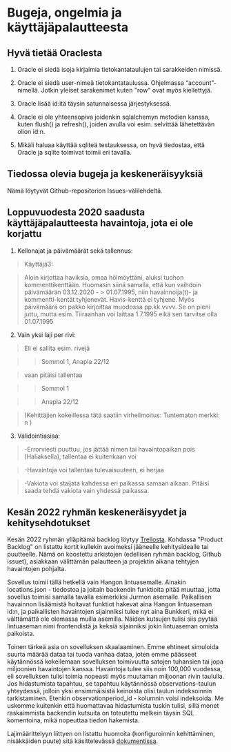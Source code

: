 # Bugeja, ongelmia ja käyttäjäpalautteesta

## Hyvä tietää Oraclesta

1. Oracle ei siedä isoja kirjaimia tietokantataulujen tai sarakkeiden nimissä.

2. Oracle ei siedä user-nimeä tietokantataulussa. Ohjelmassa “account”-nimellä. Jotkin yleiset sarakenimet kuten "row" ovat myös kiellettyjä.

3. Oracle lisää id:itä täysin satunnaisessa järjestyksessä.

4. Oracle ei ole yhteensopiva joidenkin sqlalchemyn metodien kanssa, kuten flush() ja refresh(), joiden avulla voi esim. selvittää lähetettävän olion id:n.

5. Mikäli haluaa käyttää sqliteä testauksessa, on hyvä tiedostaa, että Oracle ja sqlite toimivat toimii eri tavalla.

## Tiedossa olevia bugeja ja keskeneräisyyksiä

Nämä löytyvät Github-repositorion Issues-välilehdeltä.

## Loppuvuodesta 2020 saadusta käyttäjäpalautteesta havaintoja, jota ei ole korjattu
 
1. Kellonajat ja päivämäärät sekä tallennus:  

> Käyttäjä3:

> Aloin kirjottaa haviksia, omaa hölmöyttäni, aluksi tuohon kommenttikenttään. Huomasin siinä samalla, että kun vaihdoin päivämäärän 03.12.2020 - > 01.07.1995, niin havainnoija(t)- ja kommentti-kentät tyhjenevät. Havis-kenttä ei tyhjene. Myös päivämäärä on pakko kirjoittaa muodossa pp.kk.vvvv. Se on pieni juttu, mutta esim. Tiiraanhan voi laittaa 1.7.1995 eikä sen tarvitse olla 01.07.1995

2. Vain yksi laji per rivi: 

> Eli ei sallita esim. rivejä 

> > Sommol 1, Anapla 22/12  

> vaan pitäisi tallentaa 

> > Sommol 1

> > Anapla 22/12 

> (Kehittäjien kokeillessa tätä saatiin virheilmoitus: Tuntematon merkki: n )

3. Validointiasiaa:  

> -Errorviesti puuttuu, jos jättää nimen tai havaintopaikan pois (Haliaksella), tallentaa ei kuitenkaan voi

> -Havaintoja voi tallentaa tulevaisuuteen, ei herjaa 

> -Vakiota voi staijata kahdessa eri paikassa samaan aikaan. Pitäisi saada tehdä vakiota vain yhdessä paikassa.

## Kesän 2022 ryhmän keskeneräisyydet ja kehitysehdotukset

Kesän 2022 ryhmän ylläpitämä backlog löytyy [Trellosta](https://trello.com/b/8FSrc8SY/backlog). Kohdassa "Product Backlog" on listattu kortit kullekin avoimeksi jääneelle kehitysidealle tai puutteelle. Nämä on koostettu arkistojen (edellisen ryhmän backlog, Github issuet), asiakkaan välittämän palautteen ja projektin aikana tehtyjen havaintojen pohjalta.

Sovellus toimii tällä hetkellä vain Hangon lintuasemalle. Ainakin locations.json - tiedostoa ja joitain backendin funktioita pitää muuttaa,
jotta sovellus toimisi samalla tavalla esimerkiksi Jurmon asemalle. Paikallisen havainnon lisäämistä hoitavat funktiot hakevat aina 
Hangon lintuaseman id:n, ja paikallisten havaintojen sijainniksi tulee nyt aina Bunkkeri, mikä ei välttämättä ole olemassa muilla asemilla.
Näiden kutsujen tulisi siis pyytää lintuaseman nimi frontendistä ja keksiä sijainniksi jokin lintuaseman omista paikoista. 

Toinen tärkeä asia on sovelluksen skaalaaminen. Emme ehtineet simuloida suurta määrää dataa tai tuoda vanhaa dataa, joten emme päässeet käytännössä
kokeilemaan sovelluksen toimivuutta satojen tuhansien tai jopa miljoonien havaintojen kanssa. Havaintoja tulee siis noin 100,000 vuodessa, eli
sovelluksen tulisi toimia nopeasti myös muutaman miljoonan rivin taululla. Jos hidastumista tapahtuu, se tapahtuu käytännössä observations-taulun
yhteydessä, jolloin yksi ensimmäisistä keinoista olisi taulun indeksoinnin tarkistaminen. Etenkin observationperiod_id - kolumnin voisi indeksoida.
Me uskomme kuitenkin että huomattavaa hidastumista tuskin tulisi, sillä monet raskaimmista backendin kutsuita on toteutettu melkein täysin
 SQL komentoina, mikä nopeuttaa tiedon hakemista. 

Lajimäärittelyyn liittyen on listattu huomoita (konfiguroinnin kehittäminen, nisäkkäiden puute) sitä käsittelevässä [dokumentissa](./developmentInstructions/aboutDefinedSpecies.md#huomioita).
